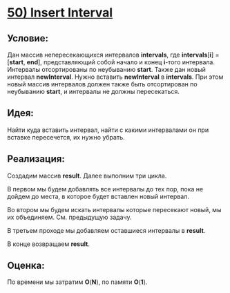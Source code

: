 # [**50) Insert Interval**](https://leetcode.com/problems/insert-interval/description/)

## **Условие:**

Дан массив непересекающихся интервалов **intervals**, где **intervals**[**i**] = [**start**, **end**], представляющий собой начало и конец **i**-того интервала. Интервалы отсортированы по неубыванию **start**. Также дан новый интервал **newInterval**. Нужно вставить **newInterval** в **intervals**. При этом новый массив интервалов должен также быть отсортирован по неубыванию **start**, и интервалы не должны пересекаться.

## **Идея:**

Найти куда вставить интервал, найти с какими интервалами он при вставке пересечется, их нужно убрать.

## **Реализация:**

Создадим массив **result**. Далее выполним три цикла.

В первом мы будем добавлять все интервалы до тех пор, пока не дойдем до места, в которое будет вставлен новый интервал.

Во втором мы будем искать интервалы которые пересекают новый, мы их объединяем. См. предыдущую задачу.

В третьем проходе мы добавляем оставшиеся интервалы в **result**.

В конце возвращаем **result**.



## **Оценка:**

По времени мы затратим **O**(**N**), по памяти **O**(**1**).

